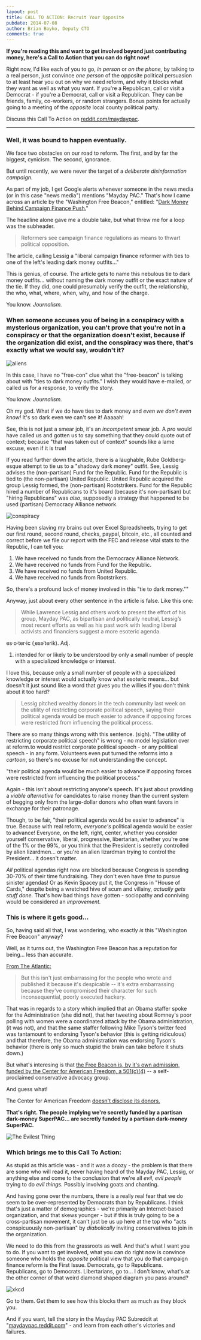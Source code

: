 ```yaml
---
layout: post
title: CALL TO ACTION: Recruit Your Opposite
pubdate: 2014-07-08
author: Brian Boyko, Deputy CTO
comments: true
---
```


**If you're reading this and want to get involved beyond just contributing money, here's a Call to Action that you can do right now!**

Right now, I'd like each of you to go, *in person* or *on the phone,* by talking to a real person, just convince *one person* of the opposite political persuasion to at least hear you out on why we need reform, and why it blocks what they want as well as what you want. If you're a Republican, call or visit a Democrat - if you're a Democrat, call or visit a Republican. They can be friends, family, co-workers, or random strangers. Bonus points for actually going to a meeting of the *opposite* local county political party. 

Discuss this Call To Action on [reddit.com/maydaypac](http://reddit.com/maydaypac). 

--- 

### Well, it was bound to happen eventually. 

We face two obstacles on our road to reform. The first, and by far the biggest, cynicism. The second, ignorance. 

But until recently, we were never the target of a *deliberate disinformation campaign.* 

As part of my job, I get Google alerts whenever someone in the news media (or in this case "news media") mentions "Mayday PAC." That's how I came across an article by the "Washington Free Beacon," entitled: "[Dark Money Behind Campaign Finance Push.](http://freebeacon.com/politics/dark-money-behind-campaign-finance-reform-push/)" 

The headline alone gave me a double take, but what threw me for a loop was the subheader.

> Reformers see campaign finance regulations as means to thwart political opposition. 

The article, calling Lessig a "liberal campaign finance reformer with ties to one of the left's leading dark money outfits..."

This is genius, of course. The article gets to name this nebulous tie to dark money outfits... without naming the dark money outfit or the exact nature of the tie. If they did, one could presumably verify the outfit, the relationship, the who, what, where, when, why, and how of the charge. 

You know. *Journalism.*

### When someone accuses you of being in a conspiracy with a mysterious organization, you can't prove that you're not in a conspiracy or that the organization doesn't exist, because if the organization did exist, and the conspiracy was there, that's exactly what we *would* say, wouldn't it? 

![aliens](http://i.imgur.com/pa5a8c5.jpg)

In this case, I have no "free-con" clue what the "free-beacon" is talking about with "ties to dark money outfits." I wish they would have e-mailed, or called us for a response, to verify the story. 

You know. *Journalism.* 

Oh my god. What if we do have ties to dark money and *even we don't even know!* It's so dark even we can't see it! Aaaaah!

See, this is not just a smear job, it's an *incompetent* smear job. A *pro* would have called us and gotten us to say something that they could quote out of context; because "that was taken out of context" sounds like a lame excuse, even if it is true! 

If you read further down the article, there is a laughable, Rube Goldberg-esque attempt to tie us to a "shadowy dark money" outfit. See, Lessig advises the (non-partisan) Fund for the Republic. Fund for the Republic is tied to (the non-partisan) United Republic. United Republic acquired the group Lessig formed, the (non-partisan) Rootstrikers. Fund for the Republic hired a number of Republicans to it's board (because it's non-partisan) but "hiring Republicans" was *also*, supposedly a strategy that happened to be used (partisan) Democracy Alliance network. 

![conspiracy](http://i.imgur.com/DhhTztW.jpg)

Having been slaving my brains out over Excel Spreadsheets, trying to get our first round, second round, checks, paypal, bitcoin, etc., all counted and correct before we file our report with the FEC and release vital stats to the Republic, I can tell you:

1. We have received no funds from the Democracy Alliance Network. 
2. We have received no funds from Fund for the Republic.
3. We have received no funds from United Republic.
4. We have received no funds from Rootstrikers.

So, there's a profound lack of money involved in this "tie to dark money."" 

Anyway, just about every other sentence in the article is false. Like this one:

> While Lawrence Lessig and others work to present the effort of his group, Mayday PAC, as bipartisan and politically neutral, Lessig’s most recent efforts as well as his past work with leading liberal activists and financiers suggest a more esoteric agenda.

es·o·ter·ic (ˌesəˈterik). Adj. 

1. intended for or likely to be understood by only a small number of people with a specialized knowledge or interest.

I love this, because only a small number of people with a specialized knowledge or interest would actually know what esoteric means... but doesn't it just sound like a word that gives you the willies if you don't think about it too hard? 

> Lessig pitched wealthy donors in the tech community last week on the utility of restricting corporate political speech, saying their political agenda would be much easier to advance if opposing forces were restricted from influencing the political process.

There are so many things wrong with this sentence. (sigh). "The utility of restricting corporate political speech" is wrong - no model legislation over at reform.to would restrict corporate political speech - or any political speech - in any form. Volunteers even put turned the reforms into a *cartoon*, so there's no excuse for not understanding the concept. 

"their political agenda would be much easier to advance if opposing forces were restricted from influencing the political process."

Again - this isn't about restricting anyone's speech. It's just about providing a *viable alternative* for candidates to raise money than the current system of begging only from the large-dollar donors who often want favors in exchange for their patronage. 

Though, to be fair, "their political agenda would be easier to advance" is true. Because with real reform, *everyone's* political agenda would be easier to advance! Everyone, on the left, right, center, whether you consider yourself conservative, liberal, progressive, libertarian, whether you're one of the 1% or the 99%, or you think that the President is secretly controlled by alien lizardmen... or you're an alien lizardman trying to control the President... it doesn't matter. 

*All* political agendas right now are blocked because Congress is spending 30-70% of their time fundraising. They don't even have *time* to pursue sinister agendas! Or as Kevin Spacey put it, the Congress in "House of Cards," despite being a wretched hive of scum and villainy, *actually gets stuff done.* That's how bad things have gotten - sociopathy and conniving would be considered an *improvement.* 

### This is where it gets good...

So, having said all that, I was wondering, who exactly *is* this "Washington Free Beacon" anyway? 

Well, as it turns out, the Washington Free Beacon has a reputation for being... less than accurate. 

[From The Atlantic:](http://www.theatlantic.com/politics/archive/2012/04/the-most-self-discrediting-partisan-attack-of-2012/255781/)

> But this isn't just embarrassing for the people who wrote and published it because it's despicable -- it's extra embarrassing because they've compromised their character for such inconsequential, poorly executed hackery. 

That was in regards to a story which implied that an Obama staffer spoke for the Administration (she did not), that her tweeting about Romney's poor polling with women were a coordinated attack by the Obama administration, (it was not), and that the same staffer following Mike Tyson's twitter feed was tantamount to endorsing Tyson's behavior (this is getting ridiculous) and that therefore, the Obama administration was endorsing Tyson's behavior (there is only so much stupid the brain can take before it shuts down.)

But what's interesing is that [the Free Beacon is, by it's own admission, funded by the Center for American Freedom, a 501(c)(4)](http://freebeacon.com/about/) -- a self-proclaimed conservative advocacy group. 

And guess what!

The Center for American Freedom [doesn't disclose its donors.](http://dyn.politico.com/printstory.cfm?uuid=31ADA019-4DAA-4765-9C2F-C7F74FD02CB2)

**That's right. The people implying we're secretly funded by a partisan dark-money SuperPAC... are secretly funded by a partisan dark-money SuperPAC.** 

![The Evilest Thing](http://i.imgur.com/s2zg1qc.jpg)

### Which brings me to this Call To Action:

As stupid as this article was - and it was a doozy - the problem is that there are some who will read it, never having heard of the Mayday PAC, Lessig, or anything else and come to the conclusion that we're all *evil, evil people* trying to do *evil things.* Possibly involving goats and chanting. 

And having gone over the numbers, there is a really real fear that we do seem to be over-represented by Democrats than by Republicans. I think that's just a matter of demographics - we're primarily an Internet-based organization, and that skews younger - but if this is truly going to be a cross-partisan movement, it can't just be us up here at the top who "acts conspicuously non-partisan" by *diabolically* inviting conservatives to join in the organization. 

We need to do this from the grassroots as well. And that's what I want you to do. If you want to get involved, what you can do right now is convince someone who holds the *opposite* political view that you do that campaign finance reform is the First Issue. Democrats, go to Republicans. Republicans, go to Democrats. Libertarians, go to... I don't know, what's at the other corner of that weird diamond shaped diagram you pass around? 

![xkcd](http://imgs.xkcd.com/comics/nolan_chart.png)

Go to them. Get them to see how this blocks them as much as they block you. 

And if you want, tell the story in the Mayday PAC Subreddit at "[maydaypac.reddit.com](http://reddit.com/maydaypac)" - and learn from each other's victories and failures. 




